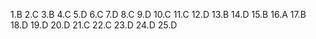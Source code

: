 1.B
2.C
3.B
4.C
5.D
6.C
7.D
8.C
9.D
10.C
11.C
12.D
13.B
14.D
15.B
16.A
17.B
18.D
19.D
20.D
21.C
22.C
23.D
24.D
25.D
